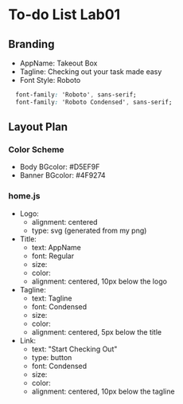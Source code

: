 # To-do List Lab01

## Branding
- AppName: Takeout Box
- Tagline: Checking out your task made easy
- Font Style: Roboto
``` css
  font-family: 'Roboto', sans-serif;
  font-family: 'Roboto Condensed', sans-serif;
```

## Layout Plan

### Color Scheme
- Body BGcolor: #D5EF9F
- Banner BGcolor: #4F9274

### home.js
- Logo:
  - alignment: centered
  - type: svg (generated from my png)
- Title:
  - text: AppName
  - font: Regular
  - size:
  - color:
  - alignment: centered, 10px below the logo
- Tagline:
  - text: Tagline
  - font: Condensed
  - size:
  - color: 
  - alignment: centered, 5px below the title
- Link:
  - text: "Start Checking Out"
  - type: button
  - font: Condensed
  - size:
  - color: 
  - alignment: centered, 10px below the tagline
